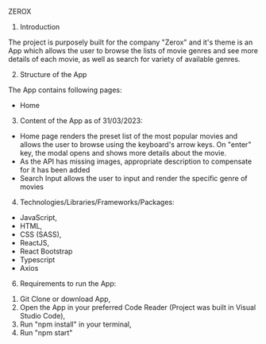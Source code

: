 ZEROX

1. Introduction

The project is purposely built for the company "Zerox" and it's theme is an App which allows the user to browse the lists of movie genres and see more details of each movie, as well as search for variety of available genres.

2. Structure of the App

The App contains following pages:

- Home

3. Content of the App as of 31/03/2023:

- Home page renders the preset list of the most popular movies and allows the user to browse using the keyboard's arrow keys. On "enter" key, the modal opens and shows more details about the movie.
- As the API has missing images, appropriate description to compensate for it has been added
- Search Input allows the user to input and render the specific genre of movies

4. Technologies/Libraries/Frameworks/Packages:

- JavaScript,
- HTML,
- CSS (SASS),
- ReactJS,
- React Bootstrap
- Typescript
- Axios

6. Requirements to run the App:

1) Git Clone or download App,
2) Open the App in your preferred Code Reader (Project was built in Visual Studio Code),
3) Run "npm install" in your terminal,
4) Run "npm start"

